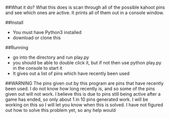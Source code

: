 ##What it do?
What this does is scan through all of the possible kahoot pins and see which ones are active. It prints all of them out in a console window.

##Install
* You must have Python3 installed
* download or clone this 

##Running
* go into the directory and run play.py
* you should be able to double click it, but if not then use python play.py in the console to start it
* It gives out a list of pins which have recently been used


##WARNING
The pins given out by this program are pins that have recently been used. I do not know how long recently is, and so some of the pins given out will not work.
I believe this is due to pins still being active after a game has ended, so only about 1 in 10 pins generated work. 
I will be working on this so I will let you know when this is solved.
I have not figured out how to solve this problem yet, so any help would 